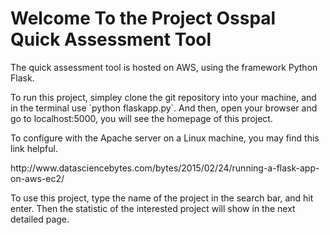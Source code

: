 <h1> Welcome To the Project Osspal Quick Assessment Tool</h1>

<p> The quick assessment tool is hosted on AWS, using the framework Python Flask. </p>

<p> To run this project, simpley clone the git repository into your machine, and in the terminal use `python flaskapp.py`. And then, open your browser and go to localhost:5000, you will see the homepage of this project. </p>

<p> To configure with the Apache server on a Linux machine, you may find this link helpful.

<p> http://www.datasciencebytes.com/bytes/2015/02/24/running-a-flask-app-on-aws-ec2/ </p>

<p> To use this project, type the name of the project in the search bar, and hit enter. Then the statistic of the interested project will show in the next detailed page. </p>